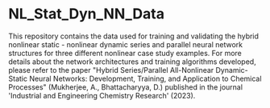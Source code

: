 # NL_Stat_Dyn_NN_Data
This repository contains the data used for training and validating the hybrid nonlinear static - nonlinear dynamic series and parallel neural network structures
for three different nonlinear case study examples.
For more details about the network architectures and training algorithms developed, please refer to the paper "Hybrid Series/Parallel All-Nonlinear Dynamic-Static Neural Networks: 
Development, Training, and Application to Chemical Processes" (Mukherjee, A., Bhattacharyya, D.) published in the journal 'Industrial and Engineering Chemistry Research' (2023). 

